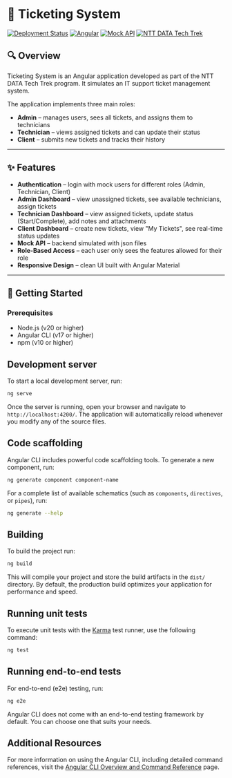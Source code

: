 # 🎫 Ticketing System

[![Deployment Status](https://img.shields.io/badge/deployment-active-brightgreen)](https://ticketing-system-silk.vercel.app)
[![Angular](https://img.shields.io/badge/Angular-17-DD0031)](https://angular.io/)
[![Mock API](https://img.shields.io/badge/API-Mocked-blue)]()
[![NTT DATA Tech Trek](https://img.shields.io/badge/NTT%20DATA-Tech%20Trek-orange)]()

## 🔍 Overview

Ticketing System is an Angular application developed as part of the NTT DATA Tech Trek program. It simulates an IT support ticket management system.  

The application implements three main roles:
- **Admin** – manages users, sees all tickets, and assigns them to technicians
- **Technician** – views assigned tickets and can update their status
- **Client** – submits new tickets and tracks their history

---

## ✨ Features

* **Authentication** – login with mock users for different roles (Admin, Technician, Client)
* **Admin Dashboard** – view unassigned tickets, see available technicians, assign tickets
* **Technician Dashboard** – view assigned tickets, update status (Start/Complete), add notes and attachments
* **Client Dashboard** – create new tickets, view "My Tickets", see real-time status updates
* **Mock API** – backend simulated with json files
* **Role-Based Access** –  each user only sees the features allowed for their role
* **Responsive Design** – clean UI built with Angular Material

---

## 🚀 Getting Started

### Prerequisites
* Node.js (v20 or higher)
* Angular CLI (v17 or higher)
* npm (v10 or higher)

## Development server

To start a local development server, run:

```bash
ng serve
```

Once the server is running, open your browser and navigate to `http://localhost:4200/`. The application will automatically reload whenever you modify any of the source files.

## Code scaffolding

Angular CLI includes powerful code scaffolding tools. To generate a new component, run:

```bash
ng generate component component-name
```

For a complete list of available schematics (such as `components`, `directives`, or `pipes`), run:

```bash
ng generate --help
```

## Building

To build the project run:

```bash
ng build
```

This will compile your project and store the build artifacts in the `dist/` directory. By default, the production build optimizes your application for performance and speed.

## Running unit tests

To execute unit tests with the [Karma](https://karma-runner.github.io) test runner, use the following command:

```bash
ng test
```

## Running end-to-end tests

For end-to-end (e2e) testing, run:

```bash
ng e2e
```

Angular CLI does not come with an end-to-end testing framework by default. You can choose one that suits your needs.

## Additional Resources

For more information on using the Angular CLI, including detailed command references, visit the [Angular CLI Overview and Command Reference](https://angular.dev/tools/cli) page.
